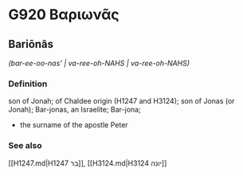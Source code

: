 # G920 Βαριωνᾶς

## Bariōnâs

_(bar-ee-oo-nas' | va-ree-oh-NAHS | va-ree-oh-NAHS)_

### Definition

son of Jonah; of Chaldee origin (H1247 and H3124); son of Jonas (or Jonah); Bar-jonas, an Israelite; Bar-jona; 

- the surname of the apostle Peter

### See also

[[H1247.md|H1247 בר]], [[H3124.md|H3124 יונה]]
